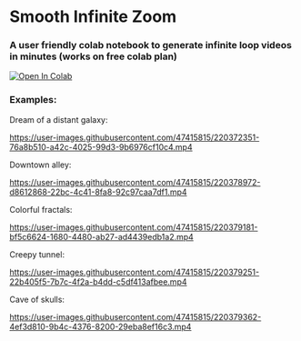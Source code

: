 # Smooth Infinite Zoom  

### A user friendly colab notebook to generate infinite loop videos in minutes (works on free colab plan)
  
<a target="_blank" href="https://colab.research.google.com/github/BalintKomjati/smooth-infinite-zoom/blob/main/smooth_infinite_zoom.ipynb">
  <img src="https://colab.research.google.com/assets/colab-badge.svg" alt="Open In Colab"/>
</a>



### Examples:

Dream of a distant galaxy:

https://user-images.githubusercontent.com/47415815/220372351-76a8b510-a42c-4025-99d3-9b6976cf10c4.mp4
  
Downtown alley:

https://user-images.githubusercontent.com/47415815/220378972-d8612868-22bc-4c41-8fa8-92c97caa7df1.mp4
  
Colorful fractals:

https://user-images.githubusercontent.com/47415815/220379181-bf5c6624-1680-4480-ab27-ad4439edb1a2.mp4
  
Creepy tunnel:

https://user-images.githubusercontent.com/47415815/220379251-22b405f5-7b7c-4f2a-b4dd-c5df413afbee.mp4
  
Cave of skulls:

https://user-images.githubusercontent.com/47415815/220379362-4ef3d810-9b4c-4376-8200-29eba8ef16c3.mp4


